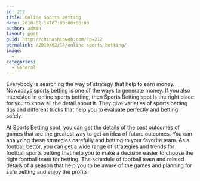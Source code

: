 ```yaml
---
id: 212
title: Online Sports Betting
date: 2010-02-14T07:09:00+00:00
author: admin
layout: post
guid: http://chinashipweb.com/?p=212
permalink: /2010/02/14/online-sports-betting/
image:
  - 
categories:
  - General
---
```

Everybody is searching the way of strategy that help to earn money. Nowadays sports betting is one of the ways to generate money. If you also interested in online sports betting, then Sports Betting spot is the right place for you to know all the detail about it. They give varieties of sports betting tips and different tricks that help you to evaluate perfectly and betting safely.

At Sports Betting spot, you can get the details of the past outcomes of games that are the greatest way to get an idea of future outcomes. You can analyzing these strategies carefully and betting to your favorite team. As a football bettor, you can get a wide range of strategies and trends for football sports betting that help you to make a decision easier to choose the right football team for betting. The schedule of football team and related details of a season that help you to be aware of the games and planning for safe betting and enjoy the profits